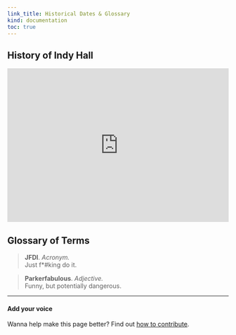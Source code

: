 ```yaml
--- 
link_title: Historical Dates & Glossary
kind: documentation
toc: true
---
```


## History of Indy Hall

<iframe src='http://embed.verite.co/timeline/?source=0ApThYvShK5yNdHRuMzdaU2ZuamNmcnY0YjFkOTc5NHc&font=Bevan-PotanoSans&maptype=toner&lang=en&hash_bookmark=true&height=350' width='100%' height='350' frameborder='0'></iframe>

## Glossary of Terms

>   **JFDI**. *Acronym.*   
> 	Just f*#king do it.

>   **Parkerfabulous**. *Adjective.*   
> 	Funny, but potentially dangerous.


---

#### Add your voice

Wanna help make this page better? Find out [how to contribute](/7-guides/#6__Contributing_to_this_Guide).